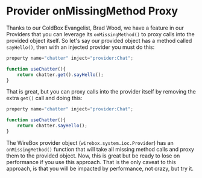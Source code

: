 # Provider onMissingMethod Proxy

Thanks to our ColdBox Evangelist, Brad Wood, we have a feature in our Providers that you can leverage its `onMissingMethod()` to proxy calls into the provided object itself. So let's say our provided object has a method called `sayHello()`, then with an injected provider you must do this:

```javascript
property name="chatter" inject="provider:Chat";

function useChatter(){
    return chatter.get().sayHello();
}
```

That is great, but you can proxy calls into the provider itself by removing the extra `get()` call and doing this:

```javascript
property name="chatter" inject="provider:Chat";

function useChatter(){
    return chatter.sayHello();
}
```

The WireBox provider object \(`wirebox.system.ioc.Provider`\) has an `onMissingMethod()` function that will take all missing method calls and proxy them to the provided object. Now, this is great but be ready to lose on performance if you use this approach. That is the only caveat to this approach, is that you will be impacted by performance, not crazy, but try it.

